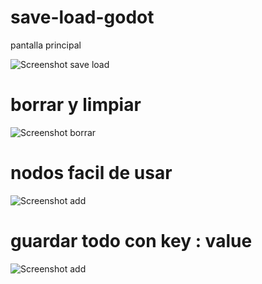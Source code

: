 # save-load-godot

pantalla principal


![Screenshot save load](https://github.com/emagood/save-load-godot/blob/main/captura/Capturajuhjuj.PNG)

# borrar y limpiar 

![Screenshot borrar](https://github.com/emagood/save-load-godot/blob/main/captura/borrado.PNG)


# nodos facil de usar 

![Screenshot add ](https://github.com/emagood/save-load-godot/blob/main/captura/Captura.PNG)

# guardar todo con key : value 

![Screenshot add ](https://github.com/emagood/save-load-godot/blob/main/captura/nueva%20key.PNG)
